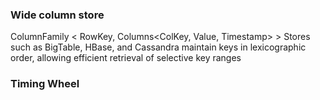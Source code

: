 
### Wide column store
ColumnFamily < RowKey, Columns<ColKey, Value, Timestamp> >
Stores such as BigTable, HBase, and Cassandra maintain keys in lexicographic order, allowing efficient retrieval of selective key ranges

### Timing Wheel

